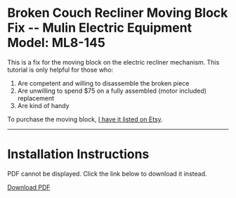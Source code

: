 # Broken Couch Recliner Moving Block Fix -- Mulin Electric Equipment Model: ML8-145

This is a fix for the moving block on the electric recliner mechanism. This tutorial is only helpful for those who:

1. Are competent and willing to disassemble the broken piece
2. Are unwilling to spend $75 on a fully assembled (motor included) replacement
3. Are kind of handy

To purchase the moving block, [I have it listed on Etsy](https://barlowfabrication.etsy.com/listing/1695830529).

---

# Installation Instructions

<object width="500" height="700" type="application/pdf" data="https://thomasjbarlow.com/pdf/Mulin_Electric_ML8-145_Block_Replacement.pdf?#zoom=85&scrollbar=0&toolbar=0&navpanes=0">
    <p>PDF cannot be displayed. Click the link below to download it instead.</p>
    <p><a href="https://thomasjbarlow.com/pdf/Mulin_Electric_ML8-145_Block_Replacement.pdf">Download PDF</a></p>
</object>
